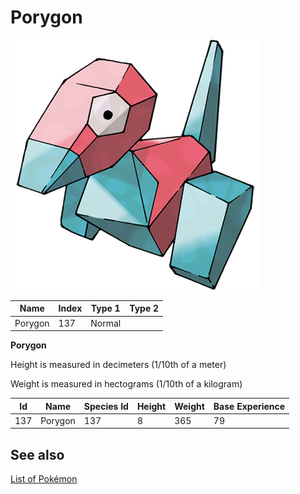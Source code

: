 # Porygon


![Porygon](images/137.png)

| **Name** | **Index** | **Type 1** | **Type 2** |
|----|----|----|----|
| Porygon | 137 | Normal  |  |

**Porygon** 


Height is measured in decimeters (1/10th of a meter)

Weight is measured in hectograms (1/10th of a kilogram)

| **Id** | **Name** | **Species Id** | **Height** | **Weight** | **Base Experience** |
|--------|----------|----------------|------------|------------|---------------------|
| 137 | Porygon | 137 | 8 | 365 | 79 |


## See also

[List of Pokémon](../pokemon.md)
